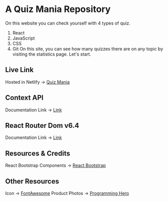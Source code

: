 # A Quiz Mania Repository

On this website you can check yourself with 4 types of quiz.
1. React
2. JavaScript
3. CSS
4. Git
On this site, you can see how many quizzes there are on any topic by visiting the statistics page.
Let's start.

## Live Link

Hosted in Netlify -> [Quiz Mania](httphttps://quiz-mania-09.netlify.app/)

## Context API

Documentation Link -> [Link](https://reactjs.org/docs/context.html#api)

## React Router Dom v6.4

Documentation Link -> [Link](https://reactrouter.com/en/main/start/overview)

## Resources & Credits

React Bootstrap Components ->
[React Bootstrap](https://react-bootstrap.netlify.app/)

## Other Resources

Icon -> [FontAwesome](https://fontawesome.com/)
Product Photos -> [Programming Hero](https://openapi.programming-hero.com/api/quiz)
